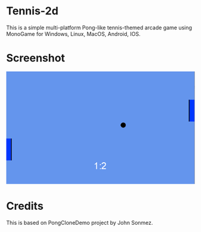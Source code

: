# Tennis-2d
This is a simple multi-platform Pong-like tennis-themed arcade game using MonoGame for Windows, Linux, MacOS, Android, IOS.

# Screenshot
![screenshot](screenshot.png)


# Credits
This is based on PongCloneDemo project by John Sonmez.
